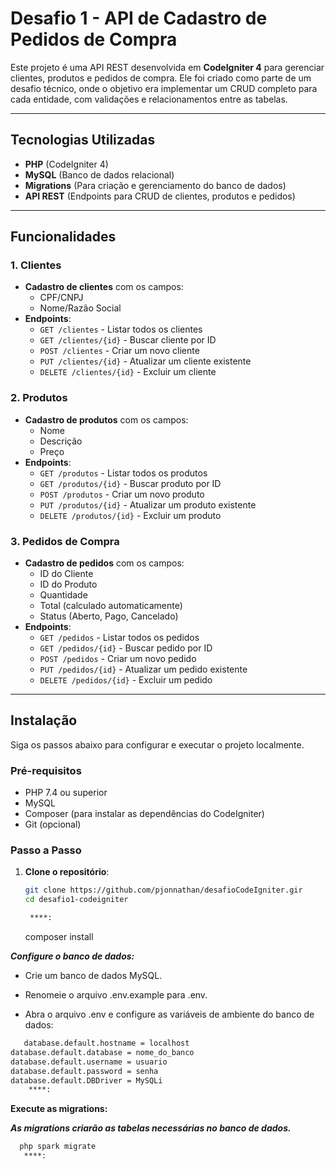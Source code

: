 # Desafio 1 - API de Cadastro de Pedidos de Compra

Este projeto é uma API REST desenvolvida em **CodeIgniter 4** para gerenciar clientes, produtos e pedidos de compra. Ele foi criado como parte de um desafio técnico, onde o objetivo era implementar um CRUD completo para cada entidade, com validações e relacionamentos entre as tabelas.

---

## Tecnologias Utilizadas

- **PHP** (CodeIgniter 4)
- **MySQL** (Banco de dados relacional)
- **Migrations** (Para criação e gerenciamento do banco de dados)
- **API REST** (Endpoints para CRUD de clientes, produtos e pedidos)

---

## Funcionalidades

### 1. Clientes
- **Cadastro de clientes** com os campos:
  - CPF/CNPJ
  - Nome/Razão Social
- **Endpoints**:
  - `GET /clientes` - Listar todos os clientes
  - `GET /clientes/{id}` - Buscar cliente por ID
  - `POST /clientes` - Criar um novo cliente
  - `PUT /clientes/{id}` - Atualizar um cliente existente
  - `DELETE /clientes/{id}` - Excluir um cliente

### 2. Produtos
- **Cadastro de produtos** com os campos:
  - Nome
  - Descrição
  - Preço
- **Endpoints**:
  - `GET /produtos` - Listar todos os produtos
  - `GET /produtos/{id}` - Buscar produto por ID
  - `POST /produtos` - Criar um novo produto
  - `PUT /produtos/{id}` - Atualizar um produto existente
  - `DELETE /produtos/{id}` - Excluir um produto

### 3. Pedidos de Compra
- **Cadastro de pedidos** com os campos:
  - ID do Cliente
  - ID do Produto
  - Quantidade
  - Total (calculado automaticamente)
  - Status (Aberto, Pago, Cancelado)
- **Endpoints**:
  - `GET /pedidos` - Listar todos os pedidos
  - `GET /pedidos/{id}` - Buscar pedido por ID
  - `POST /pedidos` - Criar um novo pedido
  - `PUT /pedidos/{id}` - Atualizar um pedido existente
  - `DELETE /pedidos/{id}` - Excluir um pedido

---

## Instalação

Siga os passos abaixo para configurar e executar o projeto localmente.

### Pré-requisitos

- PHP 7.4 ou superior
- MySQL
- Composer (para instalar as dependências do CodeIgniter)
- Git (opcional)

### Passo a Passo

1. **Clone o repositório**:
   ```bash
   git clone https://github.com/pjonnathan/desafioCodeIgniter.gir
   cd desafio1-codeigniter

    ****:
   ```
   composer install

***Configure o banco de dados:***

- Crie um banco de dados MySQL.

- Renomeie o arquivo .env.example para .env.

- Abra o arquivo .env e configure as variáveis de ambiente do banco de dados:

```bash
   database.default.hostname = localhost
database.default.database = nome_do_banco
database.default.username = usuario
database.default.password = senha
database.default.DBDriver = MySQLi
    ****:
   ```
   

**Execute as migrations:**

***As migrations criarão as tabelas necessárias no banco de dados.***

 ```bash
   php spark migrate
    ****:
   ```

